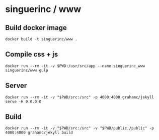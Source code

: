 # singuerinc / www

## Build docker image

    docker build -t singuerinc/www .

## Compile css + js

    docker run --rm -it -v $PWD:/usr/src/app --name singuerinc_www singuerinc/www gulp

## Server

    docker run --rm -it -v "$PWD/src:/src" -p 4000:4000 grahamc/jekyll serve -H 0.0.0.0

## Build

    docker run --rm -it -v "$PWD/src:/src" -v "$PWD/public:/public" -p 4000:4000 grahamc/jekyll build
